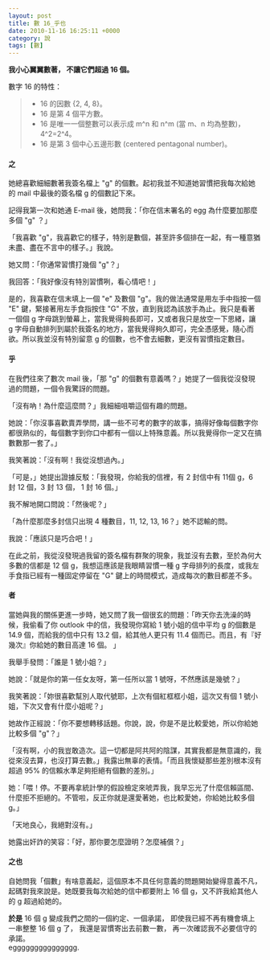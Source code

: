 ```yaml
---
layout: post
title: 數 16_乎也
date: 2010-11-16 16:25:11 +0000
category: 說
tags: [數]
---
```



**我小心翼翼數著，
不讓它們超過 16 個。**


數字 16 的特性：
>- 16 的因數 {2, 4, 8}。
>- 16 是第 4 個平方數。
>- 16 是唯一一個整數可以表示成 m^n 和 n^m (當 m、n 均為整數)，4^2=2^4。
>- 16 是第 3 個中心五邊形數 (centered pentagonal number)。


<!--more-->

#### 之

她總喜歡細細數著我簽名檔上 "g" 的個數。起初我並不知道她習慣把我每次給她的 mail 中最後的簽名檔 g 的個數記下來。

記得我第一次和她通 E-mail 後，她問我：「你在信末署名的 egg 為什麼要加那麼多個 "g" ？」

「我喜歡 "g"，我喜歡它的樣子，特別是數個，甚至許多個排在一起，有一種意猶未盡、盡在不言中的樣子。」我說。

她又問：「你通常習慣打幾個 "g"？」

我回答：「我好像沒有特別習慣咧，看心情吧！」

是的，我喜歡在信末填上一個 "e" 及數個 "g"。我的做法通常是用左手中指按一個 "E" 鍵，緊接著用左手食指按住 "G" 不放，直到我認為該放手為止。我只是看著一個個 g 字母跳到螢幕上，當我覺得夠長即可，又或者我只是放空一下思緒，讓 g 字母自動排列到屬於我簽名的地方，當我覺得夠久即可，完全憑感覺，隨心而欲。所以我並沒有特別留意 g 的個數，也不會去細數，更沒有習慣指定數目。


#### 乎

在我們往來了數次 mail 後，「那 "g" 的個數有意義嗎？」她提了一個我從沒發現過的問題，一個令我驚訝的問題。

「沒有吶！為什麼這麼問？」我細細咀嚼這個有趣的問題。

她說：「你沒事喜歡賣弄學問，講一些不可考的數字的故事，搞得好像每個數字你都很熟似的，每個數字到你口中都有一個以上特殊意義。所以我覺得你一定又在搞數數那一套了。」

我笑著說：「沒有啊！我從沒想過內。」

「可是，」她提出證據反駁：「我發現，你給我的信裡，有 2 封信中有 11個 g，6 封 12 個，3 封 13 個， 1 封 16 個。」

我不解地開口問說：「然後呢？」

「為什麼那麼多封信只出現 4 種數目，11, 12, 13, 16？」她不認輸的問。

我說：「應該只是巧合吧！」

在此之前，我從沒發現過我留的簽名檔有群聚的現象，我並沒有去數，至於為何大多數的信都是 12 個 g，我想這應該是我眼睛習慣一種 g 字母排列的長度，或我左手食指已經有一種固定停留在 "G" 鍵上的時間模式，造成每次的數目都差不多。


#### 者

當她與我的關係更進一步時，她又問了我一個很玄的問題：「昨天你去洗澡的時候，我偷看了你 outlook 中的信，我發現你寫給 1 號小姐的信中平均 g 的個數是 14.9 個，而給我的信中只有 13.2 個，給其他人更只有 11.4 個而已。而且，有『好幾次』你給她的數目高達 16 個。 」

我舉手發問：「誰是 1 號小姐？」

她說：「就是你的第一任女友呀，第一任所以當 1 號呀，不然應該是幾號？」

我笑著說：「妳很喜歡幫別人取代號耶，上次有個紅框框小姐，這次又有個 1 號小姐，下次又會有什麼小姐呢？」

她故作正經說：「你不要想轉移話題。你說，說，你是不是比較愛她，所以你給她比較多個 "g"？」

「沒有啊，小的我豈敢造次。這一切都是阿共阿的陰謀，其實我都是無意識的，我從來沒去算，也沒打算去數。」我露出無辜的表情。「而且我懷疑那些差別根本沒有超過 95% 的信賴水準足夠拒絕有個數的差別。」

她：「喂！停。不要再拿統計學的假設檢定來唬弄我，我早忘光了什麼信賴區間、什麼拒不拒絕的。不管啦，反正你就是還愛著她，也比較愛她，你給她比較多個 g。」

「天地良心，我絕對沒有。」

她露出奸詐的笑容：「好，那你要怎麼證明？怎麼補償？」


#### 之也

自她問我「個數」有啥意義起，這個原本不具任何意義的問題開始變得意義不凡，起碼對我來說是。她既要我每次給她的信中都要附上 16 個 g，又不許我給其他人的 g 超過給她的。

**於是** 16 個 g 變成我們之間的一個約定、一個承諾，
即使我已經不再有機會填上一串整整 16 個 g 了，
我還是習慣寄出去前數一數，
再一次確認我不必要信守的承諾。<br />
eggggggggggggggg.

